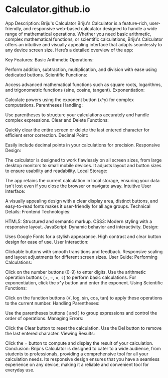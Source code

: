 # Calculator.github.io

App Description: Briju's Calculator
Briju's Calculator is a feature-rich, user-friendly, and responsive web-based calculator designed to handle a wide range of mathematical operations. Whether you need basic arithmetic, complex mathematical functions, or scientific calculations, Briju's Calculator offers an intuitive and visually appealing interface that adapts seamlessly to any device screen size. Here’s a detailed overview of the app:

Key Features:
Basic Arithmetic Operations:

Perform addition, subtraction, multiplication, and division with ease using dedicated buttons.
Scientific Functions:

Access advanced mathematical functions such as square roots, logarithms, and trigonometric functions (sine, cosine, tangent).
Exponentiation:

Calculate powers using the exponent button (x^y) for complex computations.
Parentheses Handling:

Use parentheses to structure your calculations accurately and handle complex expressions.
Clear and Delete Functions:

Quickly clear the entire screen or delete the last entered character for efficient error correction.
Decimal Point:

Easily include decimal points in your calculations for precision.
Responsive Design:

The calculator is designed to work flawlessly on all screen sizes, from large desktop monitors to small mobile devices. It adjusts layout and button sizes to ensure usability and readability.
Local Storage:

The app retains the current calculation in local storage, ensuring your data isn't lost even if you close the browser or navigate away.
Intuitive User Interface:

A visually appealing design with a clear display area, distinct buttons, and easy-to-read fonts makes it user-friendly for all age groups.
Technical Details:
Frontend Technologies:

HTML5: Structured and semantic markup.
CSS3: Modern styling with a responsive layout.
JavaScript: Dynamic behavior and interactivity.
Design:

Uses Google Fonts for a stylish appearance.
High contrast and clear button design for ease of use.
User Interaction:

Clickable buttons with smooth transitions and feedback.
Responsive scaling and layout adjustments for different screen sizes.
User Guide:
Performing Calculations:

Click on the number buttons (0-9) to enter digits.
Use the arithmetic operation buttons (+, −, ×, ÷) to perform basic calculations.
For exponentiation, click the x^y button and enter the exponent.
Using Scientific Functions:

Click on the function buttons (√, log, sin, cos, tan) to apply these operations to the current number.
Handling Parentheses:

Use the parentheses buttons ( and ) to group expressions and control the order of operations.
Managing Errors:

Click the Clear button to reset the calculation.
Use the Del button to remove the last entered character.
Viewing Results:

Click the = button to compute and display the result of your calculation.
Conclusion:
Briju's Calculator is designed to cater to a wide audience, from students to professionals, providing a comprehensive tool for all your calculation needs. Its responsive design ensures that you have a seamless experience on any device, making it a reliable and convenient tool for everyday use.






